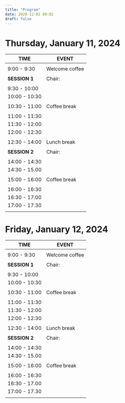 ```yaml
---
title: "Program"
date: 2020-12-02 09:02
draft: false
---
```


# Thursday, January 11, 2024

| TIME          | EVENT           |
| ------------- | ----------------|
|               |                 |
|  9:00 -  9:30 | Welcome coffee  |
|               |                 |
| **SESSION 1** | Chair:  |
|               |                 |
|  9:30 - 10:00 | |
| 10:00 - 10:30 | |
|               |                 |
| 10:30 - 11:00 | Coffee break    |
|               |                 |
| 11:00 - 11:30 | |
| 11:30 - 12:00 | |
| 12:00 - 12:30 | |
|               |                 |
| 12:30 - 14:00 | Lunch break |
|               |                 |
| **SESSION 2** | Chair:  |
|               |                 |
| 14:00 - 14:30 | |
| 14:30 - 15.00 | |
|               |                 |
| 15:00 - 16:00 | Coffee break    |
|               |                 |
| 16:00 - 16:30 | |
| 16:30 - 17.00 | |
| 17:00 - 17.30 | |
|               |                 |

# Friday, January 12, 2024

| TIME          | EVENT           |
| ------------- | ----------------|
|               |                 |
|  9:00 -  9:30 | Welcome coffee  |
|               |                 |
| **SESSION 1** | Chair:  |
|               |                 |
|  9:30 - 10:00 | |
| 10:00 - 10:30 | |
|               |                 |
| 10:30 - 11:00 | Coffee break    |
|               |                 |
| 11:00 - 11:30 | |
| 11:30 - 12:00 | |
| 12:00 - 12:30 | |
|               |                 |
| 12:30 - 14:00 | Lunch break |
|               |                 |
| **SESSION 2** | Chair:  |
|               |                 |
| 14:00 - 14:30 | |
| 14:30 - 15.00 | |
|               |                 |
| 15:00 - 16:00 | Coffee break    |
|               |                 |
| 16:00 - 16:30 | |
| 16:30 - 17.00 | |
| 17:00 - 17.30 | |
|               |                 |
